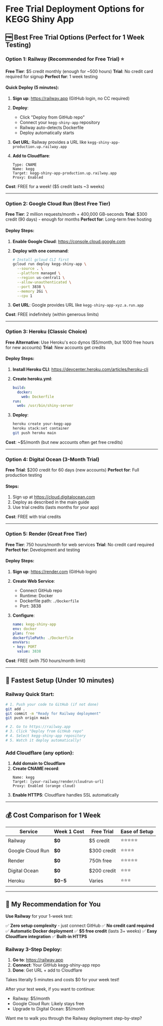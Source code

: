 # Free Trial Deployment Options for KEGG Shiny App

## 🆓 Best Free Trial Options (Perfect for 1 Week Testing)

### Option 1: Railway (Recommended for Free Trial) ⭐

**Free Tier**: $5 credit monthly (enough for ~500 hours)
**Trial**: No credit card required for signup
**Perfect for**: 1 week testing

#### Quick Deploy (5 minutes):

1. **Sign up**: https://railway.app (GitHub login, no CC required)
2. **Deploy**: 
   - Click "Deploy from GitHub repo"
   - Connect your `kegg-shiny-app` repository
   - Railway auto-detects Dockerfile
   - Deploy automatically starts

3. **Get URL**: Railway provides a URL like `kegg-shiny-app-production.up.railway.app`

4. **Add to Cloudflare**:
   ```
   Type: CNAME
   Name: kegg
   Target: kegg-shiny-app-production.up.railway.app
   Proxy: Enabled
   ```

**Cost**: FREE for a week! ($5 credit lasts ~3 weeks)

---

### Option 2: Google Cloud Run (Best Free Tier)

**Free Tier**: 2 million requests/month + 400,000 GB-seconds
**Trial**: $300 credit (90 days) - enough for months
**Perfect for**: Long-term free hosting

#### Deploy Steps:

1. **Enable Google Cloud**: https://console.cloud.google.com
2. **Deploy with one command**:
   ```bash
   # Install gcloud CLI first
   gcloud run deploy kegg-shiny-app \
     --source . \
     --platform managed \
     --region us-central1 \
     --allow-unauthenticated \
     --port 3838 \
     --memory 2Gi \
     --cpu 1
   ```

3. **Get URL**: Google provides URL like `kegg-shiny-app-xyz.a.run.app`

**Cost**: FREE indefinitely (within generous limits)

---

### Option 3: Heroku (Classic Choice)

**Free Alternative**: Use Heroku's eco dynos ($5/month, but 1000 free hours for new accounts)
**Trial**: New accounts get credits

#### Deploy Steps:

1. **Install Heroku CLI**: https://devcenter.heroku.com/articles/heroku-cli
2. **Create heroku.yml**:
   ```yaml
   build:
     docker:
       web: Dockerfile
   run:
     web: /usr/bin/shiny-server
   ```

3. **Deploy**:
   ```bash
   heroku create your-kegg-app
   heroku stack:set container
   git push heroku main
   ```

**Cost**: ~$5/month (but new accounts often get free credits)

---

### Option 4: Digital Ocean (3-Month Trial)

**Free Trial**: $200 credit for 60 days (new accounts)
**Perfect for**: Full production testing

#### Steps:
1. Sign up at https://cloud.digitalocean.com
2. Deploy as described in the main guide
3. Use trial credits (lasts months for your app)

**Cost**: FREE with trial credits

---

### Option 5: Render (Great Free Tier)

**Free Tier**: 750 hours/month for web services
**Trial**: No credit card required
**Perfect for**: Development and testing

#### Deploy Steps:

1. **Sign up**: https://render.com (GitHub login)
2. **Create Web Service**:
   - Connect GitHub repo
   - Runtime: Docker
   - Dockerfile path: `./Dockerfile`
   - Port: 3838

3. **Configure**:
   ```yaml
   name: kegg-shiny-app
   env: docker
   plan: free
   dockerfilePath: ./Dockerfile
   envVars:
   - key: PORT
     value: 3838
   ```

**Cost**: FREE (with 750 hours/month limit)

---

## 🚀 Fastest Setup (Under 10 minutes)

### Railway Quick Start:

```bash
# 1. Push your code to GitHub (if not done)
git add .
git commit -m "Ready for Railway deployment"
git push origin main

# 2. Go to https://railway.app
# 3. Click "Deploy from GitHub repo"
# 4. Select kegg-shiny-app repository
# 5. Watch it deploy automatically!
```

### Add Cloudflare (any option):

1. **Add domain to Cloudflare**
2. **Create CNAME record**:
   ```
   Name: kegg
   Target: [your-railway/render/cloudrun-url]
   Proxy: Enabled (orange cloud)
   ```
3. **Enable HTTPS**: Cloudflare handles SSL automatically

---

## 💰 Cost Comparison for 1 Week

| Service | Week 1 Cost | Free Trial | Ease of Setup |
|---------|-------------|------------|---------------|
| Railway | **$0** | $5 credit | ⭐⭐⭐⭐⭐ |
| Google Cloud Run | **$0** | $300 credit | ⭐⭐⭐⭐ |
| Render | **$0** | 750h free | ⭐⭐⭐⭐⭐ |
| Digital Ocean | **$0** | $200 credit | ⭐⭐⭐ |
| Heroku | **$0-5** | Varies | ⭐⭐⭐ |

---

## 🎯 My Recommendation for You

**Use Railway** for your 1-week test:

✅ **Zero setup complexity** - just connect GitHub
✅ **No credit card required** 
✅ **Automatic Docker deployment**
✅ **$5 free credit** (lasts 3+ weeks)
✅ **Easy Cloudflare integration**
✅ **Built-in HTTPS**

### Railway 3-Step Deploy:

1. **Go to**: https://railway.app
2. **Connect**: Your GitHub kegg-shiny-app repo
3. **Done**: Get URL + add to Cloudflare

Takes literally 5 minutes and costs $0 for your week test! 

After your test week, if you want to continue:
- Railway: $5/month
- Google Cloud Run: Likely stays free
- Upgrade to Digital Ocean: $5/month

Want me to walk you through the Railway deployment step-by-step?
